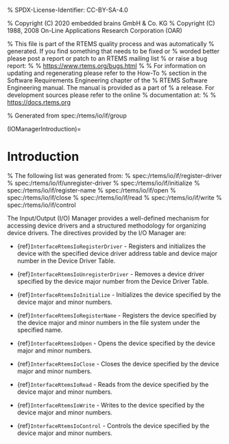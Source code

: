 % SPDX-License-Identifier: CC-BY-SA-4.0

% Copyright (C) 2020 embedded brains GmbH & Co. KG
% Copyright (C) 1988, 2008 On-Line Applications Research Corporation (OAR)

% This file is part of the RTEMS quality process and was automatically
% generated.  If you find something that needs to be fixed or
% worded better please post a report or patch to an RTEMS mailing list
% or raise a bug report:
%
% https://www.rtems.org/bugs.html
%
% For information on updating and regenerating please refer to the How-To
% section in the Software Requirements Engineering chapter of the
% RTEMS Software Engineering manual.  The manual is provided as a part of
% a release.  For development sources please refer to the online
% documentation at:
%
% https://docs.rtems.org

% Generated from spec:/rtems/io/if/group

(IOManagerIntroduction)=

# Introduction

% The following list was generated from:
% spec:/rtems/io/if/register-driver
% spec:/rtems/io/if/unregister-driver
% spec:/rtems/io/if/initialize
% spec:/rtems/io/if/register-name
% spec:/rtems/io/if/open
% spec:/rtems/io/if/close
% spec:/rtems/io/if/read
% spec:/rtems/io/if/write
% spec:/rtems/io/if/control

The Input/Output (I/O) Manager provides a well-defined mechanism for accessing
device drivers and a structured methodology for organizing device drivers. The
directives provided by the I/O Manager are:

- {ref}`InterfaceRtemsIoRegisterDriver` - Registers and initializes the device
  with the specified device driver address table and device major number in the
  Device Driver Table.

- {ref}`InterfaceRtemsIoUnregisterDriver` - Removes a device driver specified
  by the device major number from the Device Driver Table.

- {ref}`InterfaceRtemsIoInitialize` - Initializes the device specified by the
  device major and minor numbers.

- {ref}`InterfaceRtemsIoRegisterName` - Registers the device specified by the
  device major and minor numbers in the file system under the specified name.

- {ref}`InterfaceRtemsIoOpen` - Opens the device specified by the device major
  and minor numbers.

- {ref}`InterfaceRtemsIoClose` - Closes the device specified by the device
  major and minor numbers.

- {ref}`InterfaceRtemsIoRead` - Reads from the device specified by the device
  major and minor numbers.

- {ref}`InterfaceRtemsIoWrite` - Writes to the device specified by the device
  major and minor numbers.

- {ref}`InterfaceRtemsIoControl` - Controls the device specified by the device
  major and minor numbers.
